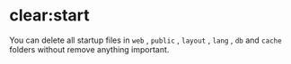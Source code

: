 # clear:start

You can delete all startup files in `web` , `public` , `layout` , `lang` , `db` and `cache` folders without remove anything important.
